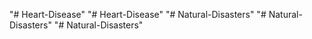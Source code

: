"# Heart-Disease" 
"# Heart-Disease" 
"# Natural-Disasters" 
"# Natural-Disasters" 
"# Natural-Disasters" 

